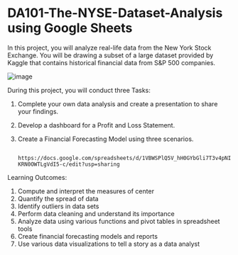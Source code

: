 # DA101-The-NYSE-Dataset-Analysis using Google Sheets


In this project, you will analyze real-life data from the New York Stock Exchange. You will be drawing a subset of a large dataset provided by Kaggle that contains historical financial data from S&P 500 companies. 

   ![image](https://github.com/SOMPODDA/DA101-The-New-York-Exchange-NYSE-Dataset_Masterschool_Project_I/assets/70188796/3593125b-57c4-45e4-a822-a5528ebcf043)


During this project, you will conduct three Tasks:

1.  Complete your own data analysis and create a presentation to share your findings.
2.  Develop a dashboard for a Profit and Loss Statement.
3.  Create a Financial Forecasting Model using three scenarios.

           https://docs.google.com/spreadsheets/d/1VBWSPlQ5V_hH0GYbGli7T3v4pNI-KRN0OWTLgVdI5-c/edit?usp=sharing


Learning Outcomes:

1. Compute and interpret the measures of center
2. Quantify the spread of data
3. Identify outliers in data sets
4. Perform data cleaning and understand its importance
5. Analyze data using various functions and pivot tables in spreadsheet tools
6. Create financial forecasting models and reports
7. Use various data visualizations to tell a story as a data analyst

